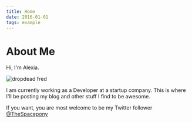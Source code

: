 ```yaml
---
title: Home
date: 2016-01-01
tags: example
---
```


# About Me

Hi, I'm Alexia.

![dropdead fred](./images/crazy.gif)

I am currently working as a Developer at a startup company.
This is where I'll be posting my blog and other stuff I find to be awesome.


If you want, you are most welcome to be my Twitter follower [@TheSpacepony](https://twitter.com/thespacepony)
